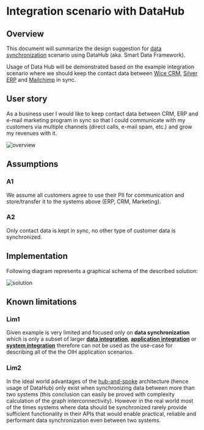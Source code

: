 # Integration scenario with DataHub

## Overview

This document will summarize the design suggestion for [data synchronization](https://en.wikipedia.org/wiki/Data_synchronization)
scenario using DataHub (aka. Smart Data Framework).

Usage of Data Hub will be demonstrated based on the example integration scenario where we should
keep the contact data between [Wice CRM](http://wice.de), [Silver ERP](http://www.silvererp.com/) and
[Mailchimp](https://mailchimp.com) in sync.

## User story

As a business user I would like to keep contact data between CRM, ERP and e-mail marketing program in sync so that
I could communicate with my customers via multiple channels (direct calls, e-mail spam, etc.) and grow my revenues
with it.

![overview](https://github.com/openintegrationhub/architecture/blob/master/images/overview.png)

## Assumptions

### A1
We assume all customers agree to use their PII for communication and store/transfer it to the systems above
(ERP, CRM, Marketing).

### A2
Only contact data is kept in sync, no other type of customer data is synchronized.

## Implementation

Following diagram represents a graphical schema of the described solution:

![solution](https://github.com/openintegrationhub/architecture/raw/master/images/solution.png)

## Known limitations

### Lim1
Given example is very limited and focused only on **data synchronization** which is only a subset of larger
[**data integration**](https://en.wikipedia.org/wiki/Data_integration),
[**application integration**](https://en.wikipedia.org/wiki/Enterprise_application_integration) or
[**system integration**](https://en.wikipedia.org/wiki/System_integration) therefore can not be used
as the use-case for describing all of the the OIH application scenarios.

### Lim2
In the ideal world advantages of the
[hub-and-spoke](https://en.wikipedia.org/wiki/Spoke%E2%80%93hub_distribution_paradigm)
architecture (hence usage of DataHub) only exist when synchronizing data between more than two systems
(this conclusion can easily be proved with complexity calculation of the graph interconnectivity).
However in the real world most of the times systems where data should be synchronized rarely provide
sufficient functionality in their APIs that would enable practical, reliable and performant data synchronization
even between two systems.
